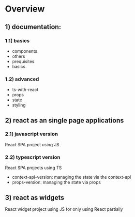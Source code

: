 # Overview

## 1) documentation:

### 1.1) basics

- components
- others
- prequisites
- basics

### 1.2) advanced

- ts-with-react
- props
- state
- styling

## 2) react as an single page applications

### 2.1) javascript version

React SPA project using JS 

### 2.2) typescript version

React SPA projects using TS 

- context-api-version: managing the state via the context-api
- props-version: managing the state via props

## 3) react as widgets

React widget project using JS for only using React partially
